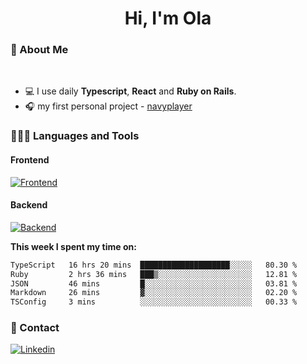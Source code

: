 <h1 align="center">Hi, I'm Ola</h1>

### 💅 About Me

<br/>

- 💻 I use daily **Typescript**, **React** and **Ruby on Rails**.
- 🎧 my first personal project - [navyplayer](https://navyplayer.netlify.app/)

### 👩🏻‍💻 Languages and Tools

#### Frontend

[![Frontend](https://skillicons.dev/icons?i=react,nextjs,ts,js,html,css,scss,tailwind)](https://skillicons.dev)

#### Backend
[![Backend](https://skillicons.dev/icons?i=nodejs,express,nestjs,rails,graphql)](https://skillicons.dev)

**This week I spent my time on:**

<!--START_SECTION:waka-->

```txt
TypeScript   16 hrs 20 mins  ████████████████████░░░░░   80.30 %
Ruby         2 hrs 36 mins   ███▒░░░░░░░░░░░░░░░░░░░░░   12.81 %
JSON         46 mins         █░░░░░░░░░░░░░░░░░░░░░░░░   03.81 %
Markdown     26 mins         ▓░░░░░░░░░░░░░░░░░░░░░░░░   02.20 %
TSConfig     3 mins          ░░░░░░░░░░░░░░░░░░░░░░░░░   00.33 %
```

<!--END_SECTION:waka-->

### 📨 Contact
  
[![Linkedin](https://skillicons.dev/icons?i=linkedin)](https://linkedin.com/in/aleksandra-kamińska)
